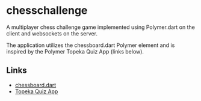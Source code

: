 chesschallenge
==============

A multiplayer chess challenge game implemented using Polymer.dart on the client 
and websockets on the server. 

The application utilizes the chessboard.dart Polymer element and is
inspired by the Polymer Topeka Quiz App (links below).

## Links
- [chessboard.dart](https://github.com/andersforsell/chessboard.dart)
- [Topeka Quiz App](https://www.polymer-project.org/apps/topeka/)
